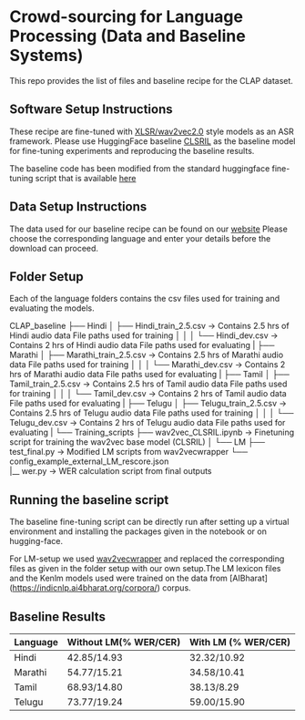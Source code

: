 # Crowd-sourcing for Language Processing (Data and Baseline Systems)

This repo provides the list of files and baseline recipe for the CLAP dataset. 

## Software Setup Instructions
These recipe are fine-tuned with [XLSR/wav2vec2.0](https://huggingface.co/transformers/model_doc/wav2vec2.html) style models as an ASR framework. Please use HuggingFace baseline [CLSRIL](https://huggingface.co/Harveenchadha/wav2vec2-pretrained-clsril-23-10k) as the baseline model for fine-tuning experiments and reproducing the baseline results.

The baseline code has been modified from the standard huggingface fine-tuning script that is available [here](https://huggingface.co/blog/fine-tune-xlsr-wav2vec2)

## Data Setup Instructions

The data used for our baseline recipe can be found on our [website](https://www.cse.iitb.ac.in/clap/downloads.html)
Please choose the corresponding language and enter your details before the download can proceed.

## Folder Setup

Each of the language folders contains the csv files used for training and evaluating the models. 

CLAP_baseline
├── Hindi
│   ├── Hindi_train_2.5.csv   	-> Contains 2.5 hrs of Hindi audio data File paths used for training
│   │
│   └── Hindi_dev.csv         	-> Contains 2 hrs of Hindi audio data File paths used for evaluating
|
├── Marathi
│   ├── Marathi_train_2.5.csv   -> Contains 2.5 hrs of Marathi audio data File paths used for training
│   │
│   └── Marathi_dev.csv         -> Contains 2 hrs of Marathi audio data File paths used for evaluating
|
├── Tamil
│   ├── Tamil_train_2.5.csv   	-> Contains 2.5 hrs of Tamil audio data File paths used for training
│   │
│   └── Tamil_dev.csv         	-> Contains 2 hrs of Tamil audio data File paths used for evaluating
|
├── Telugu
│   ├── Telugu_train_2.5.csv   	-> Contains 2.5 hrs of Telugu audio data File paths used for training
│   │
│   └── Telugu_dev.csv         	-> Contains 2 hrs of Telugu audio data File paths used for evaluating
|
└── Training_scripts
    ├── wav2vec_CLSRIL.ipynb    -> Finetuning script for training the wav2vec base model (CLSRIL)
    │
    └── LM
        ├── test_final.py     				 -> Modified LM scripts from wav2vecwrapper
        └── config_example_external_LM_rescore.json	 
	|__ wer.py					 -> WER calculation script from final outputs

## Running the baseline script

The baseline fine-tuning script can be directly run after setting up a virtual environment and installing the packages given in the notebook or on hugging-face.

For LM-setup we used [wav2vecwrapper](https://github.com/Edresson/Wav2Vec-Wrapper) and replaced the corresponding files as given in the folder setup with our own setup.The LM lexicon files and the Kenlm models used were trained on the data from [AIBharat] (https://indicnlp.ai4bharat.org/corpora/) corpus.

## Baseline Results

| Language        |     Without LM(% WER/CER) |     With LM (% WER/CER) |
|-----------------|---------------------------|-------------------------|
| Hindi	          | 42.85/14.93               | 32.32/10.92             |
| Marathi         | 54.77/15.21               | 34.58/10.41             |
| Tamil           | 68.93/14.80               | 38.13/8.29              |
| Telugu          | 73.77/19.24               | 59.00/15.90             |
